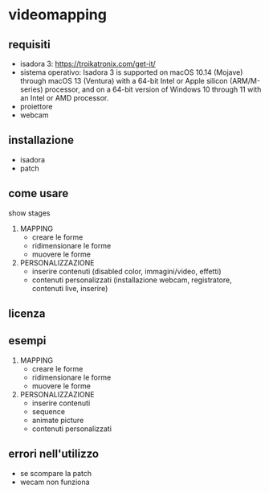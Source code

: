 # videomapping #

## requisiti
  - isadora 3: https://troikatronix.com/get-it/
  - sistema operativo: Isadora 3 is supported on macOS 10.14 (Mojave) through macOS 13 (Ventura) with a 64-bit Intel or Apple silicon 
    (ARM/M-series) processor, and on a 64-bit version of Windows 10 through 11 with an Intel or AMD processor.
  - proiettore
  - webcam
## installazione
  - isadora
  - patch
## come usare
show stages 
1. MAPPING
      - creare le forme
      - ridimensionare le forme
      - muovere le forme
2. PERSONALIZZAZIONE
      - inserire contenuti (disabled color, immagini/video, effetti)
      - contenuti personalizzati (installazione webcam, registratore, contenuti live, inserire)
## licenza
## esempi
1. MAPPING
      - creare le forme
      - ridimensionare le forme
      - muovere le forme
2. PERSONALIZZAZIONE
      - inserire contenuti 
      - sequence
      - animate picture
      - contenuti personalizzati 
## errori nell'utilizzo
   - se scompare la patch 
   - wecam non funziona
   
